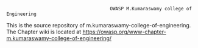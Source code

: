                                           OWASP M.Kumaraswamy college of Engineering

This is the source repository of m.kumaraswamy-college-of-engineering. The Chapter wiki is located at https://owasp.org/www-chapter-m.kumaraswamy-college-of-engineering/
